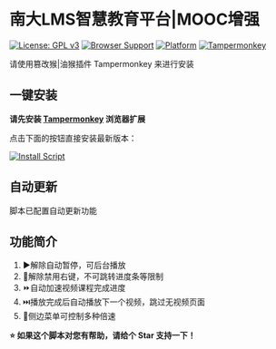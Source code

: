 # 南大LMS智慧教育平台|MOOC增强

[![License: GPL v3](https://img.shields.io/badge/License-GPLv3-blue.svg)](https://www.gnu.org/licenses/gpl-3.0)
[![Browser Support](https://img.shields.io/badge/Browser-Chrome%20%7C%20Firefox%20%7C%20Edge%20%7C%20Safari-4285F4?logo=googlechrome&logoColor=white)](https://www.tampermonkey.net/)
[![Platform](https://img.shields.io/badge/Platform-Windows%20%7C%20macOS%20%7C%20Linux-0078D6?logo=windows&logoColor=white)](https://www.tampermonkey.net/)
[![Tampermonkey](https://img.shields.io/badge/Tampermonkey-Compatible-green?logo=tampermonkey)](https://www.tampermonkey.net/)

请使用篡改猴|油猴插件 Tampermonkey 来进行安装

## 一键安装

**请先安装 [Tampermonkey](https://www.tampermonkey.net/) 浏览器扩展**

点击下面的按钮直接安装最新版本：

[![Install Script](https://img.shields.io/badge/Install-UserScript-green?style=for-the-badge&logo=tampermonkey)](https://greasyfork.org/zh-CN/scripts/546406-%E5%8D%97%E5%A4%A7lms%E6%99%BA%E6%85%A7%E6%95%99%E8%82%B2%E5%B9%B3%E5%8F%B0-mooc%E5%A2%9E%E5%BC%BA/)

## 自动更新

脚本已配置自动更新功能

## 功能简介
1. ▶️解除自动暂停，可后台播放
2. 🚫解除禁用右键，不可跳转进度条等限制
3. ⏩自动加速视频课程完成进度
4. ⏭️播放完成后自动播放下一个视频，跳过无视频页面
5. 🚀侧边菜单可控制多种倍速

**⭐ 如果这个脚本对您有帮助，请给个 Star 支持一下！**